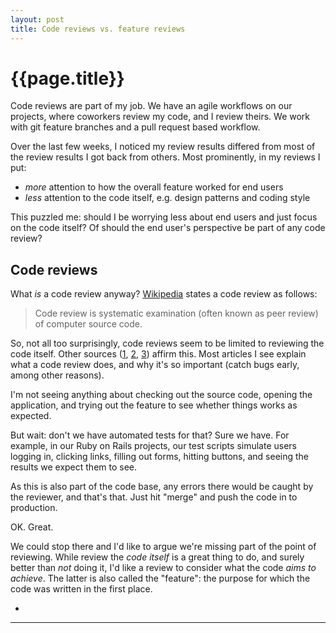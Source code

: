 ```yaml
---
layout: post
title: Code reviews vs. feature reviews
---
```


{{page.title}}
===============

Code reviews are part of my job. We have an agile workflows on our projects, where coworkers review my code, and I review theirs. We work with git feature branches and a pull request based workflow.

Over the last few weeks, I noticed my review results differed from most of the review results I got back from others. Most prominently, in my reviews I put:

* _more_ attention to how the overall feature worked for end users
* _less_ attention to the code itself, e.g. design patterns and coding style

This puzzled me: should I be worrying less about end users and just focus on the code itself? Of should the end user's perspective be part of any code review?

## Code reviews

What _is_ a code review anyway? [Wikipedia][] states a code review as follows:

> Code review is systematic examination (often known as peer review) of computer source code.

So, not all too surprisingly, code reviews seem to be limited to reviewing the code itself. Other sources ([1][codinghorror], [2][atlassian], [3][fogcreek]) affirm this. Most articles I see explain what a code review does, and why it's so important (catch bugs early, among other reasons).

I'm not seeing anything about checking out the source code, opening the application, and trying out the feature to see whether things works as expected.

But wait: don't we have automated tests for that? Sure we have. For example, in our Ruby on Rails projects, our test scripts simulate users logging in, clicking links, filling out forms, hitting buttons, and seeing the results we expect them to see.

As this is also part of the code base, any errors there would be caught by the reviewer, and that's that. Just hit "merge" and push the code in to production.

OK. Great.

We could stop there and  I'd like to argue we're missing part of the point of reviewing. While review the _code itself_ is a great thing to do, and surely better than _not_ doing it, I'd like a review to consider what the code _aims to achieve_. The latter is also called the "feature": the purpose for which the code was written in the first place.



*

-------

[Brightin]: http://www.brightin.nl
[1]: http://programmers.stackexchange.com/questions/275813/why-is-there-only-code-review

[wikipedia]: https://en.wikipedia.org/wiki/Code_review
[codinghorror]: http://blog.codinghorror.com/code-reviews-just-do-it/
[atlassian]: https://www.atlassian.com/agile/code-reviews
[fogcreek]: http://blog.fogcreek.com/effective-code-reviews-9-tips-from-a-converted-skeptic/
